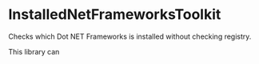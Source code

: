 # InstalledNetFrameworksToolkit
Checks which Dot NET Frameworks is installed without checking registry.

This library can 